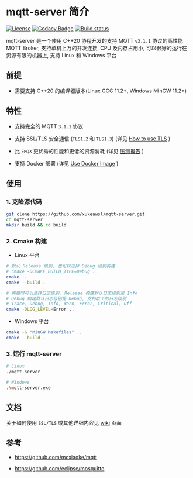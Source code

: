 # mqtt-server 简介
[![License](https://img.shields.io/npm/l/mithril.svg)](https://github.com/xukeawsl/mqtt-server/blob/master/LICENSE)
[![Codacy Badge](https://app.codacy.com/project/badge/Grade/af9c4bb5e8ec479d9c4e2c76ba2ad6e2)](https://app.codacy.com/gh/xukeawsl/mqtt-server/dashboard?utm_source=gh&utm_medium=referral&utm_content=&utm_campaign=Badge_grade)
[![Build status](https://ci.appveyor.com/api/projects/status/kw4kntnok7iab55b?svg=true)](https://ci.appveyor.com/project/xukeawsl/mqtt-server)

mqtt-server 是一个使用 C++20 协程开发的支持 MQTT `v3.1.1` 协议的高性能 MQTT Broker,
支持单机上万的并发连接, CPU 及内存占用小, 可以很好的运行在资源有限的机器上,
支持 Linux 和 Windows 平台

## 前提

* 需要支持 C++20 的编译器版本(Linux GCC 11.2+, Windows MinGW 11.2+)

## 特性

* 支持完全的 MQTT `3.1.1` 协议

* 支持 SSL/TLS 安全通信 (`TLS1.2` 和 `TLS1.3`) (详见 [How to use TLS](https://github.com/xukeawsl/mqtt-server/wiki/2.How-to-use-TLS) )

* 比 `EMQX` 更优秀的性能和更低的资源消耗 (详见 [压测报告](https://github.com/xukeawsl/mqtt-server/tree/master/bench) )

* 支持 Docker 部署 (详见 [Use Docker Image](https://github.com/xukeawsl/mqtt-server/wiki/3.Use-Docker-Image) )

## 使用

### 1. 克隆源代码
```bash
git clone https://github.com/xukeawsl/mqtt-server.git
cd mqtt-server
mkdir build && cd build
```

### 2. Cmake 构建

* Linux 平台

```bash
# 默认 Release 级别, 也可以选择 Debug 级别构建
# cmake -DCMAKE_BUILD_TYPE=Debug ..
cmake ..
cmake --build .

# 构建时可以选择日志级别, Release 构建默认日志级别是 Info
# Debug 构建默认日志级别是 Debug, 支持以下的日志级别
# Trace, Debug, Info, Warn, Error, Critical, Off
cmake -DLOG_LEVEL=Error ..
```

* Windows 平台

```bash
cmake -G "MinGW Makefiles" ..
cmake --build .
```

### 3. 运行 mqtt-server
```bash
# Linux
./mqtt-server

# Windows
.\mqtt-server.exe
```

## 文档

关于如何使用 `SSL/TLS` 或其他详细内容见 [wiki](https://github.com/xukeawsl/mqtt-server/wiki) 页面

## 参考

* https://github.com/mcxiaoke/mqtt

* https://github.com/eclipse/mosquitto
